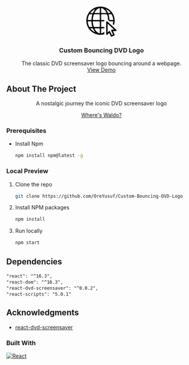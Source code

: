 <!-- PROJECT LOGO -->
<br />
<div align="center">
  <img src="https://raw.githubusercontent.com/OreYusuf/Custom-Bouncing-DVD-Logo/main/images/Inter-Are.png" alt="Logo" width="80" height="80">

  <h3 align="center">Custom Bouncing DVD Logo</h3>

  <p align="center">
    The classic DVD screensaver logo bouncing around a webpage.
    <br />
    <a href="https://react-dvd-screensaver.vercel.app/">View Demo</a>
  </p>
</div>



<!-- ABOUT THE PROJECT -->
## About The Project
<div align="center">
A nostalgic journey the iconic DVD screensaver logo

<a href="https://youtu.be/QOtuX0jL85Y?si=g_9teevaBvP3F0gR">Where's Waldo?</a>
</div>


### Prerequisites

* Install Npm
  ```sh
  npm install npm@latest -g
  ```

### Local Preview

1. Clone the repo
   ```sh
   git clone https://github.com/OreYusuf/Custom-Bouncing-DVD-Logo
   ```
2. Install NPM packages
   ```sh
   npm install
   ```
3. Run locally
     ```sh
    npm start
   ```



<!-- ROADMAP -->
## Dependencies
```
"react": "^16.3",
"react-dom": "^16.3",
"react-dvd-screensaver": "^0.0.2",
"react-scripts": "5.0.1"
```


<!-- ACKNOWLEDGMENTS -->
## Acknowledgments

* [react-dvd-screensaver](https://github.com/samuelweckstrom/react-dvd-screensaver)


### Built With

[![React][React.js]][React-url]

[React.js]: https://img.shields.io/badge/React-20232A?style=for-the-badge&logo=react&logoColor=61DAFB

[React-url]: https://reactjs.org/